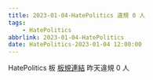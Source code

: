 ```yaml
---
title: 2023-01-04-HatePolitics 違規 0 人
tags:
    - HatePolitics
abbrlink: 2023-01-04-HatePolitics
date: HatePolitics-2023-01-04 12:00:00
---
```

HatePolitics 板 [板規連結](https://www.ptt.cc/bbs/HatePolitics/M.1617115262.A.D60.html)
昨天違規 0 人
